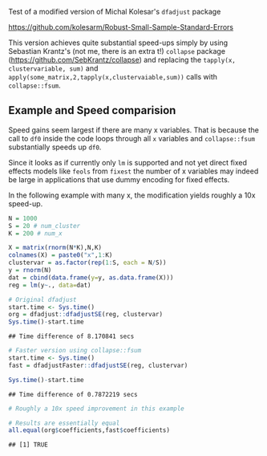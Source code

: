 Test of a modified version of Michal Kolesar's `dfadjust` package

https://github.com/kolesarm/Robust-Small-Sample-Standard-Errors

This version achieves quite substantial speed-ups simply by using Sebastian Krantz's (not me, there is an extra t!) `collapse` package (https://github.com/SebKrantz/collapse) and replacing
the `tapply(x, clustervariable, sum)` and `apply(some_matrix,2,tapply(x,clustervaiable,sum))` calls with `collapse::fsum`.

## Example and Speed comparision

Speed gains seem largest if there are many x variables. That is because the call to `df0` inside the code loops through all `x` variables and `collapse::fsum` substantially speeds up `df0`.

Since it looks as if currently only `lm` is supported and not yet direct fixed effects models like `feols` from `fixest` the number of x variables may indeed be large in applications that use dummy encoding for fixed effects. 

In the following example with many x, the modification yields roughly a 10x speed-up.

```r
N = 1000
S = 20 # num_cluster
K = 200 # num_x

X = matrix(rnorm(N*K),N,K)
colnames(X) = paste0("x",1:K)
clustervar = as.factor(rep(1:S, each = N/S))
y = rnorm(N)
dat = cbind(data.frame(y=y, as.data.frame(X)))
reg = lm(y~., data=dat)

# Original dfadjust
start.time <- Sys.time()
org = dfadjust::dfadjustSE(reg, clustervar)
Sys.time()-start.time
```

```
## Time difference of 8.170841 secs
```

```r
# Faster version using collapse::fsum
start.time <- Sys.time()
fast = dfadjustFaster::dfadjustSE(reg, clustervar)
```

```r
Sys.time()-start.time
```

```
## Time difference of 0.7872219 secs
```

```r
# Roughly a 10x speed improvement in this example

# Results are essentially equal
all.equal(org$coefficients,fast$coefficients)
```

```
## [1] TRUE
```
